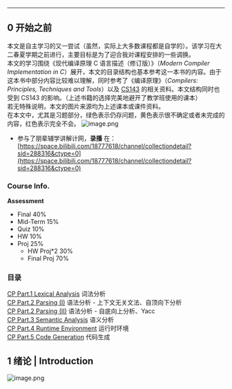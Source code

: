 ---


## 0 开始之前
本文是自主学习的又一尝试（虽然，实际上大多数课程都是自学的）。该学习在大二春夏学期之前进行，主要目标是为了迎合我对课程安排的一些调换。<br />本文的学习围绕《现代编译原理  C 语言描述（修订版）》（_Modern Compiler Implementation in C_）展开，本文的目录结构也基本参考这一本书的内容。由于这本书中部分内容比较难以理解，同时参考了《编译原理》（_Compilers: Principles, Techniques and Tools_）以及 [CS143](https://web.stanford.edu/class/cs143/) 的相关资料。本文结构同时也受到 CS143 的影响。（上述书籍的选择完美地避开了教学班使用的课本）<br />若无特殊说明，本文的图片来源均为上述课本或课件资料。<br />在本文中，尤其是习题部分，绿色表示仍存问题，黄色表示很不确定或者未完成的内容，红色表示完全不会。
![image.png](./assets/1612540744502-fd3a1ab6-e83f-4932-a0c0-61ea415e63eb.png)

- 参与了朋辈辅学讲解计网，**录播** 在：[https://space.bilibili.com/18777618/channel/collectiondetail?sid=288316&ctype=0](https://space.bilibili.com/18777618/channel/collectiondetail?sid=288316&ctype=0)



### Course Info.
**Assessment** 

   - Final 40%
   - Mid-Term 15%
   - Quiz 10%
   - HW 10%
   - Proj 25%
      - HW Proj*2 30%
      - Final Proj 70%


### 目录
[CP Part.1 Lexical Analysis](https://www.yuque.com/xianyuxuan/coding/cp_1?view=doc_embed)
词法分析<br />[CP Part.2 Parsing (I)](https://www.yuque.com/xianyuxuan/coding/cp_2?view=doc_embed)
语法分析 - 上下文无关文法、自顶向下分析<br />[CP Part.2 Parsing (II)](https://www.yuque.com/xianyuxuan/coding/cp_3?view=doc_embed)
语法分析 - 自底向上分析、Yacc<br />[CP Part.3 Semantic Analysis](https://www.yuque.com/xianyuxuan/coding/cp_4?view=doc_embed)
语义分析<br />[CP Part.4 Runtime Environment](https://www.yuque.com/xianyuxuan/coding/cp_5?view=doc_embed)
运行时环境<br />[CP Part.5 Code Generation](https://www.yuque.com/xianyuxuan/coding/rp9cai?view=doc_embed)
代码生成


## 1 绪论 | Introduction
![image.png](./assets/1611949919610-c1c96f99-390b-4f8f-a7ec-3f718819044d.png)
